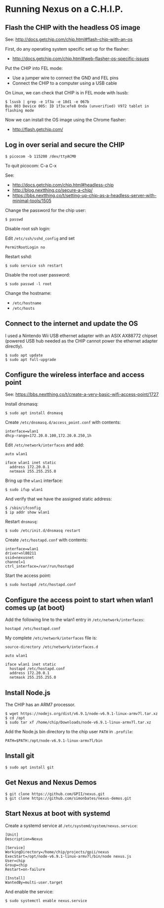 Running Nexus on a C.H.I.P.
===========================

Flash the CHIP with the headless OS image
-----------------------------------------

See: http://docs.getchip.com/chip.html#flash-chip-with-an-os

First, do any operating system specific set up for the flasher:

- http://docs.getchip.com/chip.html#web-flasher-os-specific-issues

Put the CHIP into FEL mode:

- Use a jumper wire to connect the GND and FEL pins
- Connect the CHIP to a computer using a USB cable

On Linux, we can check that CHIP is in FEL mode with lsusb:

    $ lsusb | grep -e 1f3a -e 18d1 -e 067b
    Bus 003 Device 005: ID 1f3a:efe8 Onda (unverified) V972 tablet in flashing mode

Now we can install the OS image using the Chrome flasher:

- http://flash.getchip.com/

Log in over serial and secure the CHIP
--------------------------------------

    $ picocom -b 115200 /dev/ttyACM0

To quit picocom: C-a C-x

See:

- http://docs.getchip.com/chip.html#headless-chip
- http://blog.nextthing.co/secure-a-chip/
- https://bbs.nextthing.co/t/setting-up-chip-as-a-headless-server-with-minimal-tools/1505

Change the password for the chip user:

    $ passwd

Disable root ssh login:

Edit `/etc/ssh/sshd_config` and set

    PermitRootLogin no

Restart sshd:

    $ sudo service ssh restart

Disable the root user password:

    $ sudo passwd -l root

Change the hostname:

- `/etc/hostname`
- `/etc/hosts`

Connect to the internet and update the OS
-----------------------------------------

I used a Nintendo Wii USB ethernet adapter with an ASIX AX88772 chipset (powered USB hub needed as the CHIP cannot power the ethernet adapter directly).

    $ sudo apt update
    $ sudo apt full-upgrade

Configure the wireless interface and access point
-------------------------------------------------

See: https://bbs.nextthing.co/t/create-a-very-basic-wifi-access-point/1727

Install dnsmasq:

    $ sudo apt install dnsmasq

Create `/etc/dnsmasq.d/access_point.conf` with contents:

    interface=wlan1
    dhcp-range=172.20.0.100,172.20.0.250,1h

Edit `/etc/network/interfaces` and add:

    auto wlan1

    iface wlan1 inet static
      address 172.20.0.1
      netmask 255.255.255.0

Bring up the `wlan1` interface:

    $ sudo ifup wlan1

And verify that we have the assigned static address:

    $ /sbin/ifconfig
    $ ip addr show wlan1

Restart `dnsmasq`:

    $ sudo /etc/init.d/dnsmasq restart

Create `/etc/hostapd.conf` with contents:

    interface=wlan1
    driver=nl80211
    ssid=nexusnet
    channel=1
    ctrl_interface=/var/run/hostapd

Start the access point:

    $ sudo hostapd /etc/hostapd.conf

Configure the access point to start when wlan1 comes up (at boot)
-----------------------------------------------------------------

Add the following line to the wlan1 entry in `/etc/network/interfaces`:

    hostapd /etc/hostapd.conf

My complete `/etc/network/interfaces` file is:

    source-directory /etc/network/interfaces.d

    auto wlan1

    iface wlan1 inet static
      hostapd /etc/hostapd.conf
      address 172.20.0.1
      netmask 255.255.255.0

Install Node.js
---------------

The CHIP has an ARM7 processor.

    $ wget https://nodejs.org/dist/v6.9.1/node-v6.9.1-linux-armv7l.tar.xz
    $ cd /opt
    $ sudo tar xf /home/chip/Downloads/node-v6.9.1-linux-armv7l.tar.xz

Add the Node.js bin directory to the chip user `PATH` in `.profile`:

    PATH=$PATH:/opt/node-v6.9.1-linux-armv7l/bin

Install git
-----------

    $ sudo apt install git

Get Nexus and Nexus Demos
-------------------------

    $ git clone https://github.com/GPII/nexus.git
    $ git clone https://github.com/simonbates/nexus-demos.git

Start Nexus at boot with systemd
--------------------------------

Create a systemd service at `/etc/systemd/system/nexus.service`:

    [Unit]
    Description=Nexus

    [Service]
    WorkingDirectory=/home/chip/projects/gpii/nexus
    ExecStart=/opt/node-v6.9.1-linux-armv7l/bin/node nexus.js
    User=chip
    Group=chip
    Restart=on-failure

    [Install]
    WantedBy=multi-user.target

And enable the service:

    $ sudo systemctl enable nexus.service
